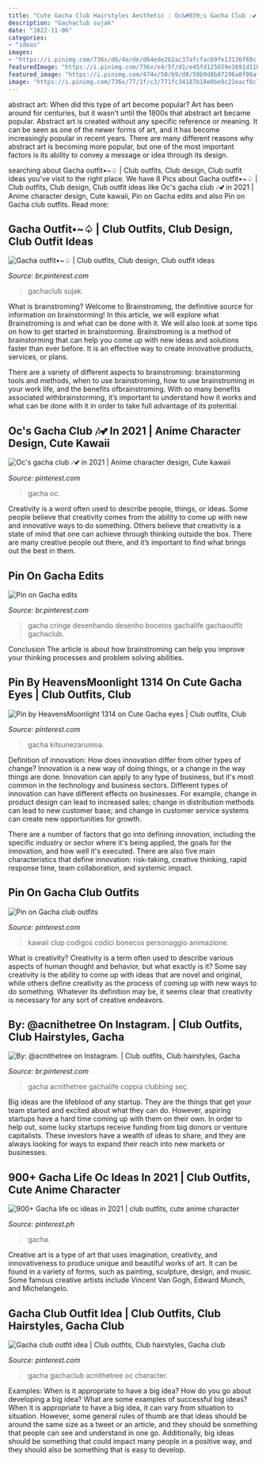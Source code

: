 ```yaml
---
title: "Cute Gacha Club Hairstyles Aesthetic : Oc&#039;s Gacha Club 🎶💕 In 2021"
description: "Gachaclub sujak"
date: "2022-11-06"
categories:
- "ideas"
images:
- "https://i.pinimg.com/736x/d6/4e/de/d64ede2b2ac37afcfac69fe13136f69c.jpg"
featuredImage: "https://i.pinimg.com/736x/e4/5f/d1/e45fd125659e1691d1181fc914e04f0b.jpg"
featured_image: "https://i.pinimg.com/474x/50/b9/d8/50b9d8b87296a8f08af9e6fb097ddb95.jpg"
image: "https://i.pinimg.com/736x/77/1f/c3/771fc34187b18e0be9c22eacf0c79c14.jpg"
---
```



abstract art: When did this type of art become popular?
Art has been around for centuries, but it wasn’t until the 1800s that abstract art became popular. Abstract art is created without any specific reference or meaning. It can be seen as one of the newer forms of art, and it has become increasingly popular in recent years. There are many different reasons why abstract art is becoming more popular, but one of the most important factors is its ability to convey a message or idea through its design.

	

		
searching about Gacha outfit•~♤ | Club outfits, Club design, Club outfit ideas you've visit to the right place. We have 8 Pics about Gacha outfit•~♤ | Club outfits, Club design, Club outfit ideas like Oc&#039;s gacha club 🎶💕 in 2021 | Anime character design, Cute kawaii, Pin on Gacha edits and also Pin on Gacha club outfits. Read more:
		
    
## Gacha Outfit•~♤ | Club Outfits, Club Design, Club Outfit Ideas

<img loading=lazy src="https://i.pinimg.com/736x/d6/4e/de/d64ede2b2ac37afcfac69fe13136f69c.jpg" onerror="this.onerror=null;this.src='https://tse4.mm.bing.net/th?id=OIP.s0x-2DQ-rfVZGZWrbP-ktwHaHW&amp;pid=15.1';" alt="Gacha outfit•~♤ | Club outfits, Club design, Club outfit ideas">

_Source: br.pinterest.com_

>gachaclub sujak. 

	

What is brainstroming?
Welcome to Brainstroming, the definitive source for information on brainstorming! In this article, we will explore what Brainstroming is and what can be done with it. We will also look at some tips on how to get started in brainstorming.
Brainstroming is a method of brainstorming that can help you come up with new ideas and solutions faster than ever before. It is an effective way to create innovative products, services, or plans.

There are a variety of different aspects to brainstroming: brainstorming tools and methods, when to use brainstroming, how to use brainstroming in your work life, and the benefits ofbrainstroming. With so many benefits associated withbrainstorming, it’s important to understand how it works and what can be done with it in order to take full advantage of its potential.

    
## Oc&#039;s Gacha Club 🎶💕 In 2021 | Anime Character Design, Cute Kawaii

<img loading=lazy src="https://i.pinimg.com/736x/aa/a4/a6/aaa4a6069b8197a358246f8f918790b2.jpg" onerror="this.onerror=null;this.src='https://tse2.mm.bing.net/th?id=OIP.-nlHdDAqUDrAs6qfJbURjwHaKk&amp;pid=15.1';" alt="Oc&#039;s gacha club 🎶💕 in 2021 | Anime character design, Cute kawaii">

_Source: pinterest.com_

>gacha oc. 

	

Creativity is a word often used to describe people, things, or ideas. Some people believe that creativity comes from the ability to come up with new and innovative ways to do something. Others believe that creativity is a state of mind that one can achieve through thinking outside the box. There are many creative people out there, and it’s important to find what brings out the best in them.

    
## Pin On Gacha Edits

<img loading=lazy src="https://i.pinimg.com/736x/77/1f/c3/771fc34187b18e0be9c22eacf0c79c14.jpg" onerror="this.onerror=null;this.src='https://tse4.mm.bing.net/th?id=OIP._sMuaoo2iIK2fD2HUFhfKgHaMC&amp;pid=15.1';" alt="Pin on Gacha edits">

_Source: br.pinterest.com_

>gacha cringe desenhando desenho bocetos gachalife gachaoutfit gachaclub. 

	

Conclusion
The article is about how brainstroming can help you improve your thinking processes and problem solving abilities.

    
## Pin By HeavensMoonlight 1314 On Cute Gacha Eyes | Club Outfits, Club

<img loading=lazy src="https://i.pinimg.com/736x/1d/0e/b1/1d0eb1781763a5fdcca5e847faa1f846.jpg" onerror="this.onerror=null;this.src='https://tse1.mm.bing.net/th?id=OIP.XOXMLN6lM7NYyn-9MATg7QHaHa&amp;pid=15.1';" alt="Pin by HeavensMoonlight 1314 on Cute Gacha eyes | Club outfits, Club">

_Source: pinterest.com_

>gacha kitsunezarumoa. 

	

Definition of innovation: How does innovation differ from other types of change?
Innovation is a new way of doing things, or a change in the way things are done. Innovation can apply to any type of business, but it's most common in the technology and business sectors.
Different types of innovation can have different effects on businesses. For example, change in product design can lead to increased sales; change in distribution methods can lead to new customer base; and change in customer service systems can create new opportunities for growth.

There are a number of factors that go into defining innovation, including the specific industry or sector where it's being applied, the goals for the innovation, and how well it's executed. There are also five main characteristics that define innovation: risk-taking, creative thinking, rapid response time, team collaboration, and systemic impact.

    
## Pin On Gacha Club Outfits

<img loading=lazy src="https://i.pinimg.com/736x/e4/5f/d1/e45fd125659e1691d1181fc914e04f0b.jpg" onerror="this.onerror=null;this.src='https://tse3.mm.bing.net/th?id=OIP.OcTSDec1wP3bl33kUOgCfAHaHT&amp;pid=15.1';" alt="Pin on Gacha club outfits">

_Source: pinterest.com_

>kawaii clup codigos codici bonecos personaggio animazione. 

	

What is creativity?
Creativity is a term often used to describe various aspects of human thought and behavior, but what exactly is it? Some say creativity is the ability to come up with ideas that are novel and original, while others define creativity as the process of coming up with new ways to do something. Whatever its definition may be, it seems clear that creativity is necessary for any sort of creative endeavors.

    
## By: @acnithetree On Instagram. | Club Outfits, Club Hairstyles, Gacha

<img loading=lazy src="https://i.pinimg.com/736x/b9/7b/a4/b97ba4710f743cab46021dd82507ca1f.jpg" onerror="this.onerror=null;this.src='https://tse4.mm.bing.net/th?id=OIP.2B4pz96Sdat0C9KmuYQ_bAHaHa&amp;pid=15.1';" alt="By: @acnithetree on Instagram. | Club outfits, Club hairstyles, Gacha">

_Source: br.pinterest.com_

>gacha acnithetree gachalife coppia clubbing seç. 

	

Big ideas are the lifeblood of any startup. They are the things that get your team started and excited about what they can do. However, aspiring startups have a hard time coming up with them on their own. In order to help out, some lucky startups receive funding from big donors or venture capitalists. These investors have a wealth of ideas to share, and they are always looking for ways to expand their reach into new markets or businesses.

    
## 900+ Gacha Life Oc Ideas In 2021 | Club Outfits, Cute Anime Character

<img loading=lazy src="https://i.pinimg.com/474x/50/b9/d8/50b9d8b87296a8f08af9e6fb097ddb95.jpg" onerror="this.onerror=null;this.src='https://tse1.mm.bing.net/th?id=OIP.q-ryr0gfb7DHI5DR5X9U-wAAAA&amp;pid=15.1';" alt="900+ Gacha life oc ideas in 2021 | club outfits, cute anime character">

_Source: pinterest.ph_

>gacha. 

	

Creative art is a type of art that uses imagination, creativity, and innovativeness to produce unique and beautiful works of art. It can be found in a variety of forms, such as painting, sculpture, design, and music. Some famous creative artists include Vincent Van Gogh, Edward Munch, and Michelangelo.

    
## Gacha Club Outfit Idea | Club Outfits, Club Hairstyles, Gacha Club

<img loading=lazy src="https://i.pinimg.com/736x/f0/18/78/f01878ad0a1cb970067404db0f557694.jpg" onerror="this.onerror=null;this.src='https://tse4.mm.bing.net/th?id=OIP.OUFioUBhrB6HAycSrzzxuwHaHV&amp;pid=15.1';" alt="Gacha club outfit idea | Club outfits, Club hairstyles, Gacha club">

_Source: pinterest.com_

>gacha gachaclub acnithetree oc character. 

	

Examples: When is it appropriate to have a big idea? How do you go about developing a big idea? What are some examples of successful big ideas?
When it is appropriate to have a big idea, it can vary from situation to situation. However, some general rules of thumb are that ideas should be around the same size as a tweet or an article, and they should be something that people can see and understand in one go. Additionally, big ideas should be something that could impact many people in a positive way, and they should also be something that is easy to develop.

